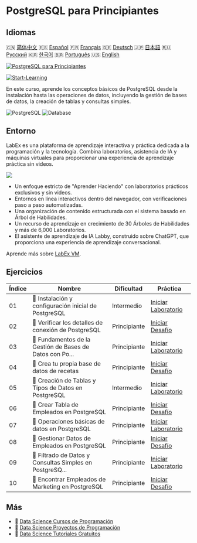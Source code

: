 # PostgreSQL para Principiantes

## Idiomas

🇨🇳 [简体中文](README_zh.md) 🇪🇸 [Español](README_es.md) 🇫🇷 [Français](README_fr.md) 🇩🇪 [Deutsch](README_de.md) 🇯🇵 [日本語](README_ja.md) 🇷🇺 [Русский](README_ru.md) 🇰🇷 [한국어](README_ko.md) 🇧🇷 [Português](README_pt.md) 🇺🇸 [English](README.md) 

[![PostgreSQL para Principiantes](https://cover-creator.labex.io/postgresql-for-beginners.png?lang=es)](https://labex.io/es/courses/postgresql-for-beginners)

[![Start-Learning](https://img.shields.io/badge/Start-Learning-whitesmoke?style=for-the-badge)](https://labex.io/es/courses/postgresql-for-beginners)

En este curso, aprende los conceptos básicos de PostgreSQL desde la instalación hasta las operaciones de datos, incluyendo la gestión de bases de datos, la creación de tablas y consultas simples.

![PostgreSQL](https://img.shields.io/badge/PostgreSQL-whitesmoke?style=for-the-badge&logo=postgresql)
![Database](https://img.shields.io/badge/Database-whitesmoke?style=for-the-badge&logo=database)


## Entorno

LabEx es una plataforma de aprendizaje interactiva y práctica dedicada a la programación y la tecnología. Combina laboratorios, asistencia de IA y máquinas virtuales para proporcionar una experiencia de aprendizaje práctica sin videos.

![](https://tutorial-screenshot.getvm.io/images/vm-1725247253.png)

- Un enfoque estricto de "Aprender Haciendo" con laboratorios prácticos exclusivos y sin videos.
- Entornos en línea interactivos dentro del navegador, con verificaciones paso a paso automatizadas.
- Una organización de contenido estructurada con el sistema basado en Árbol de Habilidades.
- Un recurso de aprendizaje en crecimiento de 30 Árboles de Habilidades y más de 6,000 Laboratorios.
- El asistente de aprendizaje de IA Labby, construido sobre ChatGPT, que proporciona una experiencia de aprendizaje conversacional.

Aprende más sobre [LabEx VM](https://support.labex.io/using-labex/virtual-machine).

## Ejercicios

|   Índice | Nombre                                                   | Dificultad   | Práctica                                                                                                                                          |
|----------|----------------------------------------------------------|--------------|---------------------------------------------------------------------------------------------------------------------------------------------------|
|       01 | 📖 Instalación y configuración inicial de PostgreSQL     | Intermedio   | <a target='_blank' href='https://labex.io/es/tutorials/postgresql-installation-and-initial-setup-of-postgresql-550900'>Iniciar Laboratorio</a>    |
|       02 | 🎯 Verificar los detalles de conexión de PostgreSQL      | Principiante | <a target='_blank' href='https://labex.io/es/tutorials/postgresql-verify-postgresql-connection-details-551083'>Iniciar Desafío</a>                |
|       03 | 📖 Fundamentos de la Gestión de Bases de Datos con Po... | Principiante | <a target='_blank' href='https://labex.io/es/tutorials/postgresql-database-management-basics-with-postgresql-550899'>Iniciar Laboratorio</a>      |
|       04 | 🎯 Crea tu propia base de datos de recetas               | Principiante | <a target='_blank' href='https://labex.io/es/tutorials/postgresql-create-your-own-recipe-database-551100'>Iniciar Desafío</a>                     |
|       05 | 📖 Creación de Tablas y Tipos de Datos en PostgreSQL     | Intermedio   | <a target='_blank' href='https://labex.io/es/tutorials/postgresql-postgresql-table-creation-and-data-types-550901'>Iniciar Laboratorio</a>        |
|       06 | 🎯 Crear Tabla de Empleados en PostgreSQL                | Principiante | <a target='_blank' href='https://labex.io/es/tutorials/postgresql-create-employee-table-in-postgresql-551115'>Iniciar Desafío</a>                 |
|       07 | 📖 Operaciones básicas de datos en PostgreSQL            | Principiante | <a target='_blank' href='https://labex.io/es/tutorials/postgresql-basic-data-operations-in-postgresql-550897'>Iniciar Laboratorio</a>             |
|       08 | 🎯 Gestionar Datos de Empleados en PostgreSQL            | Principiante | <a target='_blank' href='https://labex.io/es/tutorials/postgresql-manage-employee-data-in-postgresql-551130'>Iniciar Desafío</a>                  |
|       09 | 📖 Filtrado de Datos y Consultas Simples en PostgreSQ... | Principiante | <a target='_blank' href='https://labex.io/es/tutorials/postgresql-data-filtering-and-simple-queries-in-postgresql-550898'>Iniciar Laboratorio</a> |
|       10 | 🎯 Encontrar Empleados de Marketing en PostgreSQL        | Principiante | <a target='_blank' href='https://labex.io/es/tutorials/postgresql-find-marketing-employees-in-postgresql-551146'>Iniciar Desafío</a>              |

## Más

- 🔗 [Data Science Cursos de Programación](https://github.com/labex-labs/awesome-programming-courses)
- 🔗 [Data Science Proyectos de Programación](https://github.com/labex-labs/awesome-programming-projects)
- 🔗 [Data Science Tutoriales Gratuitos](https://github.com/labex-labs/data-science-free-tutorials)

